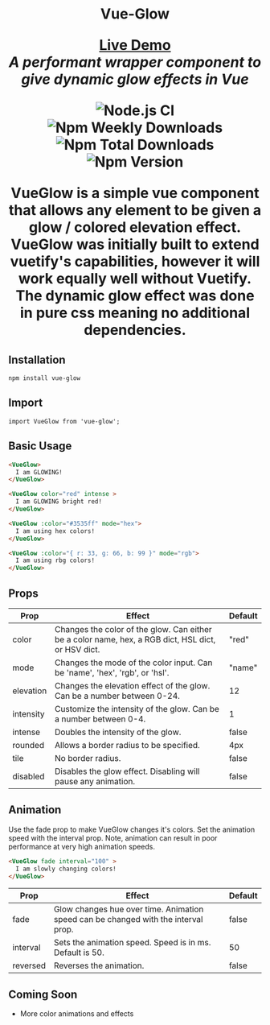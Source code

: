 <h1 align="center">
  Vue-Glow
</p>
<p align="center">
  <a href="wtkns.dev/vueglow" target="_blank">Live Demo</a></br>
  <em>A performant wrapper component to give dynamic glow effects in Vue</em>
</p>
<p align="center">
  <img alt="Node.js CI" src="https://github.com/adam-watkins/vue-glow/workflows/Node.js%20CI/badge.svg?branch=master" />
  <img alt="Npm Weekly Downloads" src="https://img.shields.io/npm/dw/vue-glow" />
  <img alt="Npm Total Downloads" src="https://img.shields.io/npm/dt/vue-glow.svg" />
  <img alt="Npm Version" src="https://img.shields.io/npm/v/vue-glow.svg" />
</p>

VueGlow is a simple vue component that allows any element to be given a glow / colored elevation effect. VueGlow was initially built to extend vuetify's capabilities, however it will work equally well without Vuetify. The dynamic glow effect was done in pure css meaning no additional dependencies.

## Installation
```
npm install vue-glow
```
## Import
```
import VueGlow from 'vue-glow';
```
## Basic Usage
```html
<VueGlow>
  I am GLOWING!
</VueGlow>

<VueGlow color="red" intense >
  I am GLOWING bright red!
</VueGlow>

<VueGlow :color="#3535ff" mode="hex">
  I am using hex colors!
</VueGlow>

<VueGlow :color="{ r: 33, g: 66, b: 99 }" mode="rgb">
  I am using rbg colors!
</VueGlow>
```

## Props
| Prop        | Effect        | Default |
| ------------|---------------| ------- |
| color | Changes the color of the glow.  Can either be a color name, hex, a RGB dict, HSL dict, or HSV dict. | "red" |
| mode | Changes the mode of the color input. Can be 'name', 'hex', 'rgb', or 'hsl'. | "name" |
| elevation  | Changes the elevation effect of the glow.  Can be a number between 0-24. | 12 |
| intensity | Customize the intensity of the glow. Can be a number between 0-4. | 1 |
| intense | Doubles the intensity of the glow. | false |
| rounded | Allows a border radius to be specified. | 4px |
| tile | No border radius. | false |
| disabled | Disables the glow effect. Disabling will pause any animation. | false |


## Animation
Use the fade prop to make VueGlow changes it's colors. Set the animation speed with the interval prop.
Note, animation can result in poor performance at very high animation speeds.
```html
<VueGlow fade interval="100" >
  I am slowly changing colors!
</VueGlow>
```
| Prop        | Effect  | Default |
|-------------| ------- | ------- |
| fade | Glow changes hue over time.  Animation speed can be changed with the interval prop. | false |
| interval | Sets the animation speed.  Speed is in ms.  Default is 50. | 50 |
| reversed | Reverses the animation. | false |

## Coming Soon
+ More color animations and effects
